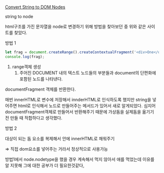 [Convert String to DOM Nodes](https://davidwalsh.name/convert-html-stings-dom-nodes)

string to node

html구조를 가진 문자열을 node로 변경하기 위해 방법을 찾아보던 중 위와 같은 사이트를 찾았다.

방법 1

```jsx
let frag = document.createRange().createContextualFragment('<div>One</div><div>Two</div>');
console.log(frag);
```

1. range객체 생성
    1. 주어진 DOCUMENT 내의 텍스트 노드들의 부분들과 document의 단편화에 포함된 노드를 나타낸다.

documentFragment 객체를 반환한다. 

매번 innerHTML로 변수에 저장해서 innderHTML로 인식하도록 했지만 string을 넣어주면 html로 인식해서 노드로 만들어주는 메서드가 있어서 새로 알게되었다. 심지어 documentFragment객체로 만들어서 반환해주기 때문에 가상돔을 실제돔을 옮기기 전 만들 때 적합하다고 생각했다.

방법 2

대상이 되는 돔 요소를 복제해서 안에 innerHTML로 채워주기

⇒ 직접 dom요소를 넣어주는 거라서 정상적으로 사용가능

방법1에서 node.nodetype을 했을 경우 계속해서 먹지 않아서 애를 먹었는데 이유를 알 지못해 그에 대한 공부가 더 필요한것같다,
